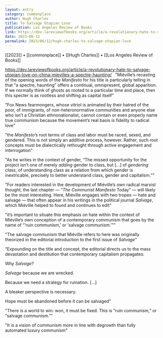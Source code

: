 ```yaml
---
layout: entry
category: commonplace
author: Hugh Charles
title: To Salvage Utopian Love
publication: Los Angeles Review of Books
link: https://dev.lareviewofbooks.org/article/a-revolutionary-hate-to-salvage-utopian-love-on-china-mievilles-a-spectre-haunting/
date: 2023-06-12
permalink: 2023/06/12/hugh-charles-to-salvage-utopian-love
---
```


[[2023]] • [[commonplace]] • [[Hugh Charles]] • [[Los Angeles Review of Books]]

https://dev.lareviewofbooks.org/article/a-revolutionary-hate-to-salvage-utopian-love-on-china-mievilles-a-spectre-haunting/
 
"Miéville’s recasting of the opening words of the *Manifesto* for his title is particularly telling in that “a spectre, haunting” offers a continual, omnipresent, global apparition. If we normally think of ghosts as rooted to a particular time and place, then this specter is as rootless and shifting as capital itself"

"Fox News fearmongers, whose vitriol is animated by their hatred of the poor, of immigrants, of non-heteronormative communities and anyone else who isn’t a Christian ethnonationalist, cannot contain or even properly name true communism because the movement’s real basis is fidelity to radical love"

"the *Manifesto*’s root terms of class and labor must be raced, sexed, and gendered. This is not simply an additive process, however. Rather, such root concepts must be dialectically rethought through active engagement and interrogation"

"As he writes in the context of gender, “The missed opportunity for the project isn’t one of merely *adding* gender to class, but […] of *gendering class*, of understanding class as a relation from which gender is inextricable, precisely to better understand class, gender and capitalism.”"

"For readers interested in the development of Miéville’s own radical marxist thought, the last chapter — “*The* *Communist Manifesto* Today” — will likely be the most interesting. Here, Miéville engages with two tropes — hate and salvage — that often appear in his writings in the political journal *Salvage*, which Miéville helped to found and continues to edit"

"it’s important to situate this emphasis on hate within the context of Miéville’s own conception of a contemporary communism that goes by the name of “‘ruin communism,’ or ‘salvage communism.’”"

"The salvage communism that Miéville refers to here was originally theorized in the editorial introduction to the first issue of *Salvage*"

"Expounding on the title and concept, the editorial directs us to the mass devastation and destitution that contemporary capitalism propagates:

Why *Salvage*?

*Salvage* because we are wrecked.

Because we need a strategy for ruination. […]

A bleaker perspective is necessary.

Hope must be abandoned before it can be salvaged"

"There is a world to win: won, it must be fixed. This is “ruin communism,” or “salvage communism.”"

"It is a vision of communism more in line with degrowth than fully automated luxury communism"
